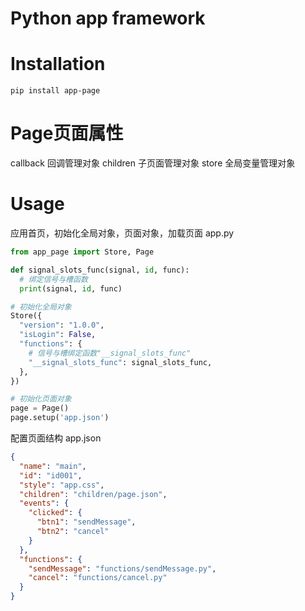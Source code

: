 # Python app framework

# Installation
```shell
pip install app-page
```
# Page页面属性
callback   回调管理对象
children   子页面管理对象
store      全局变量管理对象

# Usage
应用首页，初始化全局对象，页面对象，加载页面
app.py
```python
from app_page import Store, Page

def signal_slots_func(signal, id, func):
  # 绑定信号与槽函数
  print(signal, id, func)

# 初始化全局对象
Store({
  "version": "1.0.0",
  "isLogin": False,
  "functions": {
    # 信号与槽绑定函数"__signal_slots_func"
    "__signal_slots_func": signal_slots_func,
  },
})

# 初始化页面对象
page = Page()
page.setup('app.json')
```
配置页面结构
app.json
```json
{
  "name": "main",
  "id": "id001",
  "style": "app.css",
  "children": "children/page.json",
  "events": {
    "clicked": {
      "btn1": "sendMessage",
      "btn2": "cancel"
    }
  },
  "functions": {
    "sendMessage": "functions/sendMessage.py",
    "cancel": "functions/cancel.py"
  }
}
```